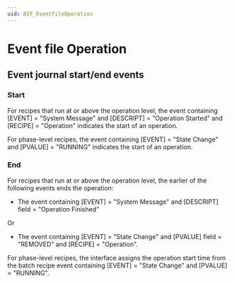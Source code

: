 ```yaml
---
uid: BIF_EventFileOperation
---
```


# Event file Operation

<!-- Customized for FactoryTalk. Removed references to SQL start/end events -->

## Event journal start/end events

### Start

For recipes that run at or above the operation level, the event containing [EVENT] = "System Message" and [DESCRIPT] = "Operation Started" and [RECIPE] = "Operation" indicates the start of an operation.

For phase-level recipes, the event containing [EVENT] = "State Change" and [PVALUE] = "RUNNING" indicates the start of an operation.

### End

For recipes that run at or above the operation level, the earlier of the following events ends the operation:

* The event containing [EVENT] = "System Message" and [DESCRIPT] field = "Operation Finished"

Or

* The event containing [EVENT] = "State Change" and [PVALUE] field = "REMOVED" and [RECIPE] = "Operation".

For phase-level recipes, the interface assigns the operation start time from the batch recipe event containing [EVENT] = "State Change" and [PVALUE] = "RUNNING".

